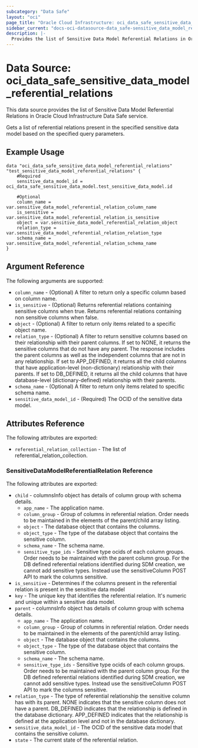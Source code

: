 ```yaml
---
subcategory: "Data Safe"
layout: "oci"
page_title: "Oracle Cloud Infrastructure: oci_data_safe_sensitive_data_model_referential_relations"
sidebar_current: "docs-oci-datasource-data_safe-sensitive_data_model_referential_relations"
description: |-
  Provides the list of Sensitive Data Model Referential Relations in Oracle Cloud Infrastructure Data Safe service
---
```


# Data Source: oci_data_safe_sensitive_data_model_referential_relations
This data source provides the list of Sensitive Data Model Referential Relations in Oracle Cloud Infrastructure Data Safe service.

Gets a list of referential relations present in the specified sensitive data model based on the specified query parameters.


## Example Usage

```hcl
data "oci_data_safe_sensitive_data_model_referential_relations" "test_sensitive_data_model_referential_relations" {
	#Required
	sensitive_data_model_id = oci_data_safe_sensitive_data_model.test_sensitive_data_model.id

	#Optional
	column_name = var.sensitive_data_model_referential_relation_column_name
	is_sensitive = var.sensitive_data_model_referential_relation_is_sensitive
	object = var.sensitive_data_model_referential_relation_object
	relation_type = var.sensitive_data_model_referential_relation_relation_type
	schema_name = var.sensitive_data_model_referential_relation_schema_name
}
```

## Argument Reference

The following arguments are supported:

* `column_name` - (Optional) A filter to return only a specific column based on column name.
* `is_sensitive` - (Optional) Returns referential relations containing sensitive columns when true. Returns referential relations containing non sensitive columns when false. 
* `object` - (Optional) A filter to return only items related to a specific object name.
* `relation_type` - (Optional) A filter to return sensitive columns based on their relationship with their parent columns. If set to NONE, it returns the sensitive columns that do not have any parent. The response includes the parent columns as well as the independent columns that are not in any relationship. If set to APP_DEFINED, it returns all the child columns that have application-level (non-dictionary) relationship with their parents. If set to DB_DEFINED, it returns all the child columns that have database-level (dictionary-defined) relationship with their parents. 
* `schema_name` - (Optional) A filter to return only items related to specific schema name.
* `sensitive_data_model_id` - (Required) The OCID of the sensitive data model.


## Attributes Reference

The following attributes are exported:

* `referential_relation_collection` - The list of referential_relation_collection.

### SensitiveDataModelReferentialRelation Reference

The following attributes are exported:

* `child` - columnsInfo object has details of column group with schema details.
	* `app_name` - The application name.
	* `column_group` - Group of columns in referential relation. Order needs to be maintained in the elements of the parent/child array listing. 
	* `object` - The database object that contains the columns.
	* `object_type` - The type of the database object that contains the sensitive column.
	* `schema_name` - The schema name.
	* `sensitive_type_ids` - Sensitive type ocids of each column groups. Order needs to be maintained with the parent column group. For the DB defined referential relations identified during SDM creation, we cannot add sensitive types.  Instead use the sensitiveColumn POST API to mark the columns sensitive. 
* `is_sensitive` - Determines if the columns present in the referential relation is present in the sensitive data model
* `key` - The unique key that identifies the referential relation. It's numeric and unique within a sensitive data model.
* `parent` - columnsInfo object has details of column group with schema details.
	* `app_name` - The application name.
	* `column_group` - Group of columns in referential relation. Order needs to be maintained in the elements of the parent/child array listing. 
	* `object` - The database object that contains the columns.
	* `object_type` - The type of the database object that contains the sensitive column.
	* `schema_name` - The schema name.
	* `sensitive_type_ids` - Sensitive type ocids of each column groups. Order needs to be maintained with the parent column group. For the DB defined referential relations identified during SDM creation, we cannot add sensitive types.  Instead use the sensitiveColumn POST API to mark the columns sensitive. 
* `relation_type` - The type of referential relationship the sensitive column has with its parent. NONE indicates that the sensitive column does not have a parent. DB_DEFINED indicates that the relationship is defined in the database dictionary. APP_DEFINED indicates that the relationship is defined at the application level and not in the database dictionary. 
* `sensitive_data_model_id` - The OCID of the sensitive data model that contains the sensitive column.
* `state` - The current state of the referential relation.

